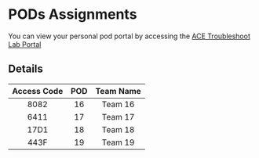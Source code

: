 # PODs Assignments

You can view your personal pod portal by accessing the <a href="https://ops-portal.ace.aviatrixlab.com/" target="_blank">ACE Troubleshoot Lab Portal</a>

## Details

| **Access Code** | **POD** | **Team Name** |
|:---------------:|:-------:|:-------------:|
|       8082      |    16   |    Team 16    |
|       6411      |    17   |    Team 17    |
|       17D1      |    18   |    Team 18    |
|       443F      |    19   |    Team 19    |